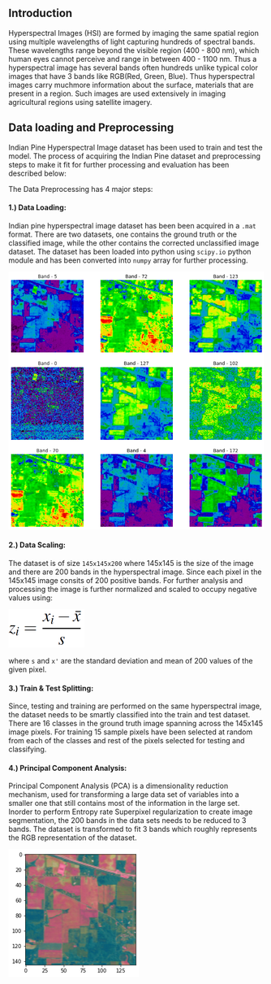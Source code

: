 ## Introduction

Hyperspectral Images (HSI) are formed by imaging the same spatial region using multiple wavelengths of light capturing hundreds of spectral bands. These wavelengths range beyond the visible region (400 - 800 nm), which human eyes cannot perceive and range in between 400 - 1100 nm. Thus a hyperspectral image has several bands often hundreds unlike typical color images that have 3 bands like RGB(Red, Green, Blue). Thus hyperspectral images carry muchmore information about the surface, materials that are present in a region. Such images are used extensively in imaging agricultural regions using satellite imagery.

## Data loading and Preprocessing

Indian Pine Hyperspectral Image dataset has been used to train and test the model. The process of acquiring the Indian Pine dataset and preprocessing steps to make it fit for further processing and evaluation has been described below:

The Data Preprocessing has 4 major steps:

#### 1.) Data Loading:

Indian pine hyperspectral image dataset has been been acquired in a ```.mat``` format. There are two datasets, one contains the ground truth or the classified image, while the other contains the corrected unclassified image dataset. The dataset has been loaded into python using ```scipy.io``` python module and has been converted into ```numpy``` array for further processing.

![](image_bands.png)

#### 2.) Data Scaling:

The dataset is of size ```145x145x200``` where 145x145 is the size of the image and there are 200 bands in the hyperspectral image. Since each pixel in the 145x145 image consits of 200 positive bands. For further analysis and processing the image is further normalized and scaled to occupy negative values using:

![](normalization.png)

where ```s``` and ```x'``` are the standard deviation and mean of 200 values of the given pixel.


#### 3.) Train & Test Splitting:

Since, testing and training are performed on the same hyperspectral image, the dataset needs to be smartly classified into the train and test dataset. There are 16 classes in the ground truth image spanning across the 145x145 image pixels. For training 15 sample pixels have been selected at random from each of the classes and rest of the pixels selected for testing and classifying.

#### 4.) Principal Component Analysis:

Principal Component Analysis (PCA) is a dimensionality reduction mechanism, used for transforming a large data set of variables into a smaller one that still contains most of the information in the large set. Inorder to perform Entropy rate Superpixel regularization to create image segmentation, the 200 bands in the data sets needs to be reduced to 3 bands. The dataset is transformed to fit 3 bands which roughly represents the RGB representation of the dataset.

![](PCA.png)
